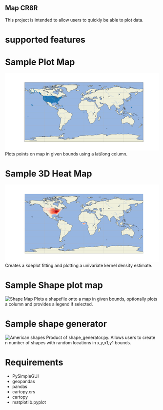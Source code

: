 ## Map CR8R
This project is intended to allow users to quickly be able to plot data. 
# supported features

# Sample Plot Map
![demo map](plot_map.png)
Plots points on map in given bounds using a lat/long column.
# Sample 3D Heat Map
![Heat Map](3D_HM.png)
Creates a kdeplot fitting and plotting a univariate kernel density estimate.
# Sample Shape plot map
![Shape Map](Shape_plot_map.png)
Plots a shapefile onto a map in given bounds, optionally plots a column and provides a legend if selected.
# Sample shape generator
![American shapes](Shape_Generator.png)
Product of shape_generator.py. Allows users to create n number of shapes with random locations in x,y,x1,y1 bounds.

# Requirements
- PySimpleGUI
- geopandas
- pandas
- cartopy.crs
- cartopy
- matplotlib.pyplot

